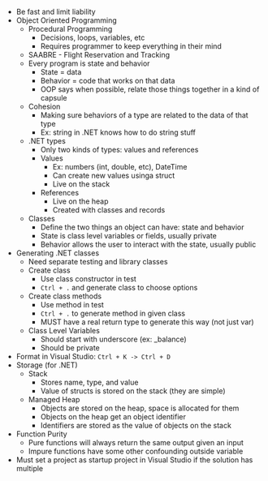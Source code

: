 - Be fast and limit liability
- Object Oriented Programming
	- Procedural Programming
		- Decisions, loops, variables, etc
		- Requires programmer to keep everything in their mind
	- SAABRE - Flight Reservation and Tracking
	- Every program is state and behavior
		- State = data
		- Behavior = code that works on that data
		- OOP says when possible, relate those things together in a kind of capsule
	- Cohesion
		- Making sure behaviors of a type are related to the data of that type
		- Ex: string in .NET knows how to do string stuff
	- .NET types
		- Only two kinds of types: values and references
		- Values
			- Ex: numbers (int, double, etc), DateTime
			- Can create new values usinga  struct
			- Live on the stack
		- References
			- Live on the heap
			- Created with classes and records
	- Classes
		- Define the two things an object can have: state and behavior
		- State is class level variables or fields, usually private
		- Behavior allows the user to interact with the state, usually public
- Generating .NET classes
	- Need separate testing and library classes
	- Create class
		- Use class constructor in test
		- `Ctrl + .` and generate class to choose options
	- Create class methods
		- Use method in test
		- `Ctrl + .` to generate method in given class
		- MUST have a real return type to generate this way (not just var)
	- Class Level Variables
		- Should start with underscore (ex: \_balance)
		- Should be private
- Format in Visual Studio: `Ctrl + K -> Ctrl + D`
- Storage (for .NET)
	- Stack
		- Stores name, type, and value
		- Value of structs is stored on the stack (they are simple)
	- Managed Heap
		- Objects are stored on the heap, space is allocated for them
		- Objects on the heap get an object identifier
		- Identifiers are stored as the value of objects on the stack
- Function Purity
	- Pure functions will always return the same output given an input
	- Impure functions have some other confounding outside variable
- Must set a project as startup project in Visual Studio if the solution has multiple